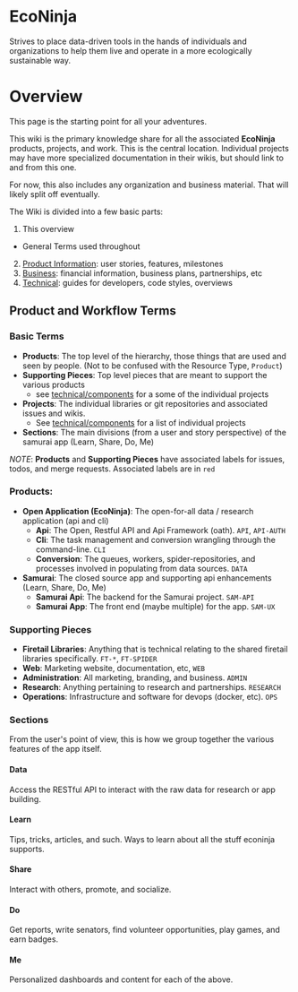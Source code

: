 # EcoNinja
Strives to place data-driven tools in the hands of individuals and organizations to help them live and operate in a more ecologically sustainable way.

# Overview
This page is the starting point for all your adventures.

This wiki is the primary knowledge share for all the associated **EcoNinja** products, projects, and work. This is the central location. Individual projects may have more specialized documentation in their wikis, but should link to and from this one.

For now, this also includes any organization and business material. That will likely split off eventually.

The Wiki is divided into a few basic parts:
1. This overview
  - General Terms used throughout
2. [Product Information](product/home): user stories, features, milestones
2. [Business](business/home): financial information, business plans, partnerships, etc
3. [Technical](technical/home): guides for developers, code styles, overviews

## Product and Workflow Terms
### Basic Terms
- **Products**: The top level of the hierarchy, those things that are used and seen by people. (Not to be confused with the Resource Type, `Product`)
- **Supporting Pieces**: Top level pieces that are meant to support the various products
  - see [technical/components](technical/components) for a some of the individual projects
- **Projects**: The individual libraries or git repositories and associated issues and wikis. 
  - See [technical/components](technical/components) for a list of individual projects
- **Sections**: The main divisions (from a user and story perspective) of the samurai app (Learn, Share, Do, Me)


*NOTE*: **Products** and **Supporting Pieces** have associated labels for issues, todos, and merge requests. Associated labels are in `red`


### Products:
  - **Open Application (EcoNinja)**: The open-for-all data / research application (api and cli)
     - **Api**: The Open, Restful API and Api Framework (oath). `API`, `API-AUTH`
     - **Cli**: The task management and conversion wrangling through the command-line. `CLI`
     - **Conversion**: The queues, workers, spider-repositories, and processes involved in populating from data sources. `DATA`
  - **Samurai**: The closed source app and supporting api enhancements (Learn, Share, Do, Me)
    - **Samurai Api**: The backend for the Samurai project. `SAM-API`
    - **Samurai App**: The front end (maybe multiple) for the app. `SAM-UX`

### Supporting Pieces
  - **Firetail Libraries**: Anything that is technical relating to the shared firetail libraries specifically. `FT-*`, `FT-SPIDER`
  - **Web**: Marketing website, documentation, etc, `WEB`
  - **Administration**: All marketing, branding, and business. `ADMIN`
  - **Research**: Anything pertaining to research and partnerships. `RESEARCH`
  - **Operations**: Infrastructure and software for devops (docker, etc). `OPS`

### Sections
From the user's point of view, this is how we group together the various features of the app itself.

#### Data
Access the RESTful API to interact with the raw data for research or app building.

#### Learn
Tips, tricks, articles, and such. Ways to learn about all the stuff econinja supports.

#### Share
Interact with others, promote, and socialize.

#### Do
Get reports, write senators, find volunteer opportunities, play games, and earn badges.

#### Me
Personalized dashboards and content for each of the above.